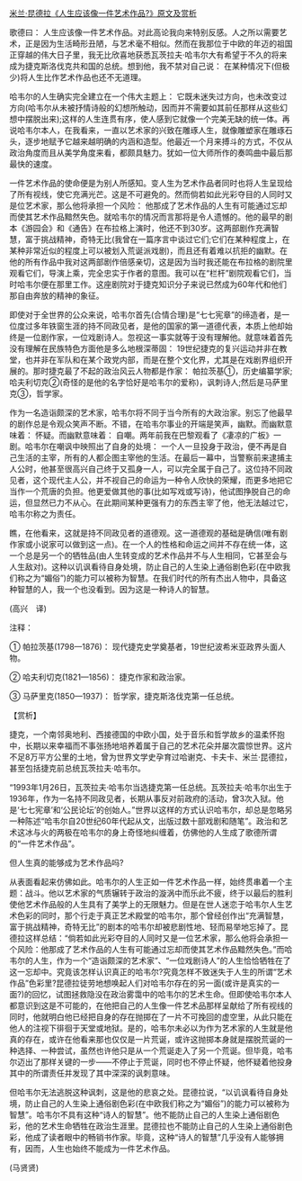[米兰·昆德拉《人生应该像一件艺术作品?》原文及赏析](https://www.vrrw.net/wx/12362.html)

歌德曰： 人生应该像一件艺术作品。对此高论我向来特别反感。人之所以需要艺术，正是因为生活畸形丑陋，与艺术毫不相似。然而在我那位于中欧的年迈的祖国正穿越的伟大日子里，我无比欣喜地获悉瓦茨拉夫·哈韦尔大有希望于不久的将来成为捷克斯洛伐克共和国的总统。想到他，我不禁对自己说： 在某种情况下(但极少)将人生比作艺术作品也还不无道理。

哈韦尔的人生确实完全建立在一个伟大主题上： 它既未迷失过方向，也未改变过方向(哈韦尔从未被抒情诗般的幻想所触动，因而并不需要如其前任那样从这些幻想中摆脱出来);这样的人生连贯有序，使人感到它就像一个完美无缺的统一体。再说哈韦尔本人，在我看来，一直以艺术家的兴致在雕琢人生，就像雕塑家在雕琢石头，逐步地赋予它越来越明确的内涵和造型。他最近一个月来搏斗的方式，不仅从政治角度而且从美学角度来看，都颇具魅力。犹如一位大师所作的奏鸣曲中最后那最快的速度。

一件艺术作品的使命便是为别人所感知。变人生为艺术作品者同时也将人生呈现给了所有视线，使它充满光芒。这是不可避免的。然而倘若如此光彩夺目的人同时又是位艺术家，那么他将承担一个风险： 他那成了艺术作品的人生有可能通过忘却而使其艺术作品黯然失色。就哈韦尔的情况而言那将是令人遗憾的。他的最早的剧本《游园会》和《通告》在布拉格上演时，他还不到30岁。这两部剧作充满智慧，富于挑战精神，奇特无比(我曾在一篇序言中谈过它们;它们在某种程度上，在某种非常近似的程度上可以被划入荒诞派戏剧)，而且还有着难以抗拒的幽默。在他的所有作品中我对这两部剧作倍感亲切，这是因为当时我还能在布拉格的剧院里观看它们，导演上乘，完全忠实于作者的意图。我可以在“栏杆”剧院观看它们，当时哈韦尔便在那里工作。这座剧院对于捷克知识分子来说已然成为60年代和他们那自由奔放的精神的象征。



即使对于全世界的公众来说，哈韦尔首先(合情合理)是“七七宪章”的缔造者，是一位度过多年铁窗生涯的持不同政见者，是他的国家的第一道德代表，本质上他却始终是一位剧作家，一位戏剧诗人。忽视这一事实就等于没有理解他。就意味着首先没有理解在民族特色方面他是多么地根深蒂固： 19世纪捷克的复兴运动并非在教堂，也并非在军队和在某个政党内部，而是在整个文化界，尤其是在戏剧界组织开展的。那时捷克最了不起的政治风云人物都是作家： 帕拉茨基①，历史编纂学家;哈夫利切克②(奇怪的是他的名字恰好是哈韦尔的爱称)，讽刺诗人;然后是马萨里克③，哲学家。

作为一名造诣颇深的艺术家，哈韦尔将不同于当今所有的大政治家。别忘了他最早的剧作总是令观众笑声不断。不错，在哈韦尔事业的开端是笑声，幽默。而幽默意味着： 怀疑。而幽默意味着： 自嘲。两年前我在巴黎观看了《凄凉的广板》一剧。哈韦尔在嘲讽中映照出了自身的处境： 一个人一旦投身于政治，便不再是自己生活的主宰，所有的人都企图主宰他的生活。在最后一幕中，当警察前来逮捕主人公时，他甚至很高兴自己终于又孤身一人，可以完全属于自己了。这位持不同政见者，这个现代主人公，并不视自己的命运为一种令人欣快的荣耀，而更多地把它当作一个荒唐的负担。他更爱做其他的事(比如写戏或写诗)，他试图挣脱自己的命运，但显然已力不从心。在此期间某种更强有力的东西主宰了他，他无法越过它，哈韦尔称之为责任。

瞧，在他看来，这就是持不同政见者的道德观。这一道德观的基础是确信(唯有剧作家或小说家可以做到这一点)。在一个人的性格和命运之间并不存在统一体，这一个总是另一个的牺牲品(由人生转变成的艺术作品并不与人生相同，它甚至会与人生敌对)。这种以讥讽看待自身处境，防止自己的人生染上通俗剧色彩(在中欧我们称之为“媚俗”)的能力可以被称为智慧。在我们时代的所有杰出人物中，具备这种智慧的人，我一个也没看到。因为这是一种诗人的智慧。

(高兴　译)

注释：

① 帕拉茨基(1798—1876)： 现代捷克史学奠基者，19世纪波希米亚政界头面人物。

② 哈夫利切克(1821—1856)： 捷克作家和政治家。

③ 马萨里克(1850—1937)： 哲学家，捷克斯洛伐克第一任总统。

【赏析】

捷克，一个南邻奥地利、西接德国的中欧小国，处于音乐和哲学故乡的温柔怀抱中，长期以来幸福而不事张扬地培养着属于自己的艺术花朵并屡次震惊世界。这片不足8万平方公里的土地，曾为世界文学史孕育过哈谢克、卡夫卡、米兰·昆德拉，甚至包括捷克前总统瓦茨拉夫·哈韦尔。

“1993年1月26日，瓦茨拉夫·哈韦尔当选捷克第一任总统。瓦茨拉夫·哈韦尔出生于1936年，作为一名持不同政见者，长期从事反对前政府的活动，曾3次入狱。他是‘七七宪章’和‘公民论坛’的创始人。”世界以这样的方式认识哈韦尔，却总是忽略另一种陈述“哈韦尔自20世纪60年代起从文，出版过数十部戏剧和随笔”。政治和艺术这冰与火的两极在哈韦尔的身上奇怪地纠缠着，仿佛他的人生成了歌德所谓的“一件艺术作品”。

但人生真的能够成为艺术作品吗?

从表面看起来仿佛如此。哈韦尔的人生正如一件艺术作品一样，始终贯串着一个主题：战斗。他以艺术家的气质辗转于政治的漩涡中而乐此不疲，终于以最后的胜利使他艺术作品般的人生具有了美学上的无限魅力。但是在世人迷恋于哈韦尔人生艺术色彩的同时，那个行走于真正艺术殿堂的哈韦尔，那个曾经创作出“充满智慧，富于挑战精神，奇特无比”的剧本的哈韦尔却被悲剧性地、轻而易举地忘掉了。昆德拉这样总结：“倘若如此光彩夺目的人同时又是一位艺术家，那么他将会承担一个风险：他那成了艺术作品的人生有可能通过忘却而使其艺术作品黯然失色。”而哈韦尔的人生，作为一个“造诣颇深的艺术家”、“一位戏剧诗人”的人生恰恰牺牲在了这一忘却中。究竟该怎样认识真正的哈韦尔?究竟怎样不致迷失于人生的所谓“艺术作品”色彩里?昆德拉徒劳地想唤起人们对哈韦尔存在的另一面(或许是真实的一面?)的回忆，试图拯救隐没在政治雾霭中的哈韦尔的艺术生命。但即使哈韦尔本人都意识到这是不可能的，在他把自己的人生像一件艺术品那样呈献给了所有视线的同时，他就明白他已经把自身的存在抛掷在了一片不可挽回的虚空里，从此只能在他人的注视下徘徊于天堂或地狱。是的，哈韦尔未必以为作为艺术家的人生就是他真的存在，或许在他看来那也仅仅是一片荒诞，或许这抛掷本身就是摆脱荒诞的一种选择、一种尝试，虽然也许他只是从一个荒诞走入了另一个荒诞。但毕竟，哈韦尔迈出了那样关键的一步——不停止于荒诞，同时也不停止怀疑，他怀疑着他投身其中的所谓责任并发现了其中深深的讽刺意味。

但哈韦尔无法逃脱这种讽刺，这是他的悲哀之处。昆德拉说，“以讥讽看待自身处境，防止自己的人生染上通俗剧色彩(在中欧我们称之为“媚俗”)的能力可以被称为智慧”。哈韦尔不具有这种“诗人的智慧”。他不能防止自己的人生染上通俗剧色彩，他的艺术生命牺牲在政治生涯里。昆德拉也不能防止自己的人生染上通俗剧色彩，他成了读者眼中的畅销书作家。毕竟，这种“诗人的智慧”几乎没有人能够拥有，因而，人生也始终不能成为一件艺术作品。

(马贤贤)

